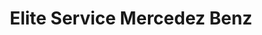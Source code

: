 ---
title: "Elite Service Mercedez Benz"
url: /daytona-beach/elite-service-mercedez-benz/
shop: car repair
---